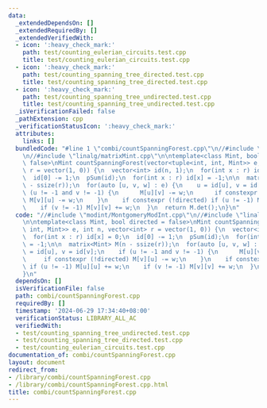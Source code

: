 ```yaml
---
data:
  _extendedDependsOn: []
  _extendedRequiredBy: []
  _extendedVerifiedWith:
  - icon: ':heavy_check_mark:'
    path: test/counting_eulerian_circuits.test.cpp
    title: test/counting_eulerian_circuits.test.cpp
  - icon: ':heavy_check_mark:'
    path: test/counting_spanning_tree_directed.test.cpp
    title: test/counting_spanning_tree_directed.test.cpp
  - icon: ':heavy_check_mark:'
    path: test/counting_spanning_tree_undirected.test.cpp
    title: test/counting_spanning_tree_undirected.test.cpp
  _isVerificationFailed: false
  _pathExtension: cpp
  _verificationStatusIcon: ':heavy_check_mark:'
  attributes:
    links: []
  bundledCode: "#line 1 \"combi/countSpanningForest.cpp\"\n//#include \"modint/MontgomeryModInt.cpp\"\
    \n//#include \"linalg/matrixMint.cpp\"\n\ntemplate<class Mint, bool directed =\
    \ false>\nMint countSpanningForest(vector<tuple<int, int, Mint>> e, int n, vector<int>\
    \ r = vector(1, 0)) {\n  vector<int> id(n, 1);\n  for(int x : r) id[x] = 0;\n\
    \  id[0] -= 1;\n  pSum(id);\n  for(int x : r) id[x] = -1;\n\n  matrix<Mint> M(n\
    \ - ssize(r));\n  for(auto [u, v, w] : e) {\n    u = id[u], v = id[v];\n    if\
    \ (u != -1 and v != -1) {\n      M[u][v] -= w;\n      if constexpr (!directed)\
    \ M[v][u] -= w;\n    }\n    if constexpr (!directed) if (u != -1) M[u][u] += w;\n\
    \    if (v != -1) M[v][v] += w;\n  }\n  return M.det();\n}\n"
  code: "//#include \"modint/MontgomeryModInt.cpp\"\n//#include \"linalg/matrixMint.cpp\"\
    \n\ntemplate<class Mint, bool directed = false>\nMint countSpanningForest(vector<tuple<int,\
    \ int, Mint>> e, int n, vector<int> r = vector(1, 0)) {\n  vector<int> id(n, 1);\n\
    \  for(int x : r) id[x] = 0;\n  id[0] -= 1;\n  pSum(id);\n  for(int x : r) id[x]\
    \ = -1;\n\n  matrix<Mint> M(n - ssize(r));\n  for(auto [u, v, w] : e) {\n    u\
    \ = id[u], v = id[v];\n    if (u != -1 and v != -1) {\n      M[u][v] -= w;\n \
    \     if constexpr (!directed) M[v][u] -= w;\n    }\n    if constexpr (!directed)\
    \ if (u != -1) M[u][u] += w;\n    if (v != -1) M[v][v] += w;\n  }\n  return M.det();\n\
    }\n"
  dependsOn: []
  isVerificationFile: false
  path: combi/countSpanningForest.cpp
  requiredBy: []
  timestamp: '2024-06-29 17:34:40+08:00'
  verificationStatus: LIBRARY_ALL_AC
  verifiedWith:
  - test/counting_spanning_tree_undirected.test.cpp
  - test/counting_spanning_tree_directed.test.cpp
  - test/counting_eulerian_circuits.test.cpp
documentation_of: combi/countSpanningForest.cpp
layout: document
redirect_from:
- /library/combi/countSpanningForest.cpp
- /library/combi/countSpanningForest.cpp.html
title: combi/countSpanningForest.cpp
---
```

